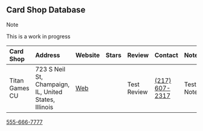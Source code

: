## Card Shop Database

> [!NOTE]
> This is a work in progress


| Card Shop           | Address   | Website   | Stars   | Review   | Contact   | Notes  |
|:-----------------------------|:-------------------|:-------------------|:-----|:--------------|:----------|:--------------|
| Titan Games CU | 723 S Neil St, Champaign, IL, United States, Illinois | [Web](https://www.facebook.com/TitanGamesCU/) | | Test Review | [(217) 607-2317](tel:2176072317) | Test Notes |

<a href=“tel:555-666-7777”>555-666-7777</a>
